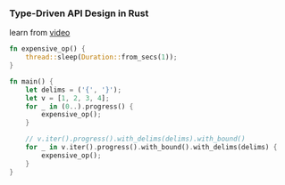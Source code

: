 ### Type-Driven API Design in Rust

learn from [video](https://www.youtube.com/watch?v=bnnacleqg6k)

```rust
fn expensive_op() {
    thread::sleep(Duration::from_secs(1));
}

fn main() {
    let delims = ('{', '}');
    let v = [1, 2, 3, 4];
    for _ in (0..).progress() {
        expensive_op();
    }

    // v.iter().progress().with_delims(delims).with_bound()
    for _ in v.iter().progress().with_bound().with_delims(delims) {
        expensive_op();
    }
}
```